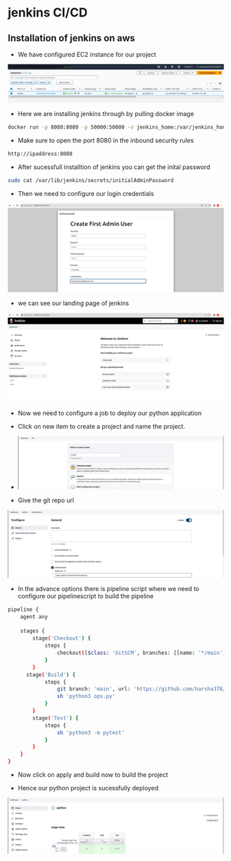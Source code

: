 # jenkins CI/CD

## Installation of jenkins on aws 



* We have configured EC2 instance for our project 

![Alt text](<Screenshot from 2023-11-27 23-02-32.png>)

* Here we are installing jenkins through by pulling docker image

```bash
docker run -p 8080:8080 -p 50000:50000 -v jenkins_home:/var/jenkins_home jenkins/jenkins:lts-jdk11
```
* Make sure to open the port 8080 in the inbound security rules

```txt
http://ipaddress:8080
```
* After sucessfull installtion of jenkins you can get the inital password

```bash
sudo cat /var/lib/jenkins/secrets/initialAdminPassword
```
* Then we need to configure our login credentials

![Alt text](<Screenshot from 2023-11-26 20-08-36.png>)

* we can see our landing page of jenkins 

![Alt text](<Screenshot from 2023-11-26 20-09-18.png>)

* Now we need to configure a job to deploy our python application

* Click on new item to create a project and name the project.

* ![Alt text](<Screenshot from 2023-11-27 23-10-52.png>)

* Give the git repo url

![Alt text](<Screenshot from 2023-11-27 23-13-10.png>)

* In the advance options there is pipeline script where we need to configure our pipelinescript to build the pipeline

```bash
pipeline {
    agent any

    stages {
        stage('Checkout') {
            steps {
                checkout([$class: 'GitSCM', branches: [[name: '*/main']], doGenerateSubmoduleConfigurations: false, extensions: [[$class: 'CleanCheckout'], [$class: 'CloneOption', depth: 0, noTags: false, reference: '', shallow: true]], submoduleCfg: [], userRemoteConfigs: [[credentialsId: 'harsha378', url: 'https://github.com/harsha378/sample.git']]])
            }
        }
      stage('Build') {
            steps {
                git branch: 'main', url: 'https://github.com/harsha378/sample.git'
                sh 'python3 ops.py'
            }
        }    
        stage('Test') {
            steps {
                sh 'python3 -m pytest'
            }
        }      
    }
}

```

* Now click on apply and build now to build the project 

* Hence our python project is sucessfully deployed 

![Alt text](<Screenshot from 2023-11-27 23-10-29.png>)